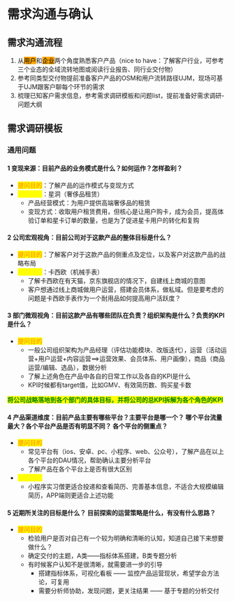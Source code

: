 # 需求沟通与确认

## 需求沟通流程

1. 从<mark style="background-color:orange;">用户</mark>和<mark style="background-color:orange;">企业</mark>两个角度熟悉客户产品（nice to have：了解客户行业，可参考三个业态的全域流转地图或阅读行业报告、同行业交付物）
2. 参考同类型交付物提前准备客户产品的OSM和用户流转路径UJM，现场可基于UJM跟客户聊每个环节的需求
3. 梳理已知客户需求信息，参考需求调研模板和问题list，提前准备好需求调研-问题大纲

## 需求调研模板

### 通用问题

#### 1 变现来源：目前产品的业务模式是什么？如何运作？怎样盈利？

* <mark style="color:orange;">**提问目的**</mark>：了解产品的运作模式与变现方式
* <mark style="color:yellow;">**问题举例**</mark>：星洞（奢侈品租赁）
  * 产品经营模式：为用户提供高端奢侈品的租赁
  * 变现方式：收取用户租赁费用，但核心是让用户购卡，成为会员，提高体验订单和星卡订单的数量，也是为了促进星卡用户的转化和复购

#### 2 公司宏观视角：目前公司对于这款产品的整体目标是什么？

* <mark style="color:orange;">**提问目的**</mark>：了解客户对于这款产品的侧重点及定位，以及客户对这款产品的战略布局
* <mark style="color:yellow;">**问题举例**</mark>：卡西欧（机械手表）
  * 了解卡西欧在有天猫，京东旗舰店的情况下，自建线上商城的意图
  * 客户想通过线上商城做用户运营，搭建会员体系，做私域。但是要考虑的问题是卡西欧手表作为一个耐用品如何提高用户活跃度？

#### 3 部门微观视角：目前这款产品有哪些团队在负责？组织架构是什么？负责的KPI是什么？&#x20;

* <mark style="color:orange;">**提问目的**</mark>
  * 一般公司组织架构为产品经理（评估功能模块、改版迭代），运营（活动运营+用户运营+内容运营==>运营效果、会员体系、用户画像），商品（商品运营/编辑、选品），数据分析
  * 了解上述角色在产品中各自的日常工作以及各自的KPI是什么
  * KPI时候都有target值，比如GMV、有效简历数、购买星卡数

<mark style="color:green;">**将公司战略落地到各个部门的具体目标，并将公司的总KPI拆解为各个角色的KPI**</mark>

#### 4 产品渠道维度：目前产品主要有哪些平台？主要平台是哪一个？ 哪个平台流量最大？各个平台产品是否有明显不同？ 各个平台的侧重点？

* <mark style="color:orange;">**提问目的**</mark>
  * 常见平台有（ios、安卓、pc、小程序、web、公众号），了解产品在以上各个平台的DAU情况，帮助确认主要分析平台
  * 了解产品在各个平台上是否有很大区别
* <mark style="color:yellow;">**问题举例**</mark>
  * 小程序实习僧更适合投递和查看简历、完善基本信息，不适合大规模编辑简历，APP端则更适合上述功能

#### 5 近期所关注的目标是什么？ 目前探索的运营策略是什么，有没有什么思路？

* <mark style="color:orange;">**提问目的**</mark>
  * 检验用户是否对自己有一个较为明确和清晰的认知，知道自己接下来想要做什么？
  * 确定交付的主题，A类——指标体系搭建，B类专题分析
  * 有时候客户认知不是很清晰，就需要进一步的引导
    * 搭建指标体系，可视化看板 —— 监控产品运营现状，希望学会方法论，可复用
    * 需要分析师协助，发现问题，更关注结果 —— 基于专题的分析交付
